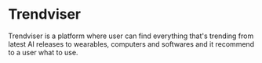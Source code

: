 # Trendviser
Trendviser is a platform where user  can find everything that's trending from latest AI releases to wearables, computers and softwares and it recommend  to a user what to use.
